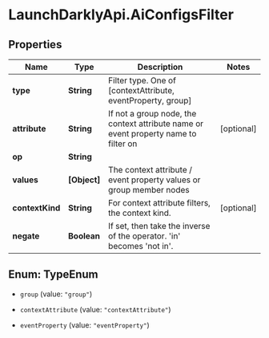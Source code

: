 # LaunchDarklyApi.AiConfigsFilter

## Properties

Name | Type | Description | Notes
------------ | ------------- | ------------- | -------------
**type** | **String** | Filter type. One of [contextAttribute, eventProperty, group] | 
**attribute** | **String** | If not a group node, the context attribute name or event property name to filter on | [optional] 
**op** | **String** |  | 
**values** | **[Object]** | The context attribute / event property values or group member nodes | 
**contextKind** | **String** | For context attribute filters, the context kind. | [optional] 
**negate** | **Boolean** | If set, then take the inverse of the operator. &#39;in&#39; becomes &#39;not in&#39;. | 



## Enum: TypeEnum


* `group` (value: `"group"`)

* `contextAttribute` (value: `"contextAttribute"`)

* `eventProperty` (value: `"eventProperty"`)




